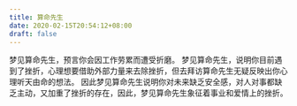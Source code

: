 ```yaml
---
title: 算命先生
date: 2020-02-15T20:54:12+08:00
draft: false
---
```


梦见算命先生，预言你会因工作劳累而遭受折磨。
梦见算命先生，说明你目前遇到了挫折，心理想要借助外部力量来去除挫折，但去拜访算命先生无疑反映出你心理听天由命的想法。
因此梦见算命先生说明你对未来缺乏安全感，对人对事都缺乏主动，又加重了挫折的存在，因此，梦见算命先生象征着事业和爱情上的挫折。
